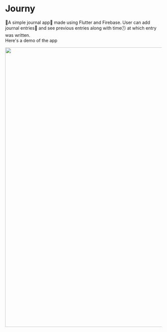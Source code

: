 # Journy
📕A simple journal app📱 made using Flutter and Firebase. User can add journal entries📝 and see previous entries along with time🕒 at which entry was written. <br>
Here's a demo of the app

<img src="screenshots/journy.gif" width=900 height=auto>
